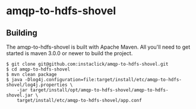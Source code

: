 amqp-to-hdfs-shovel
===================


Building
--------
The amqp-to-hdfs-shovel is built with Apache Maven. 
All you'll need to get started is maven 3.0.0 or newer to build the project.

    $ git clone git@github.com:instaclick/amqp-to-hdfs-shovel.git
    $ cd amqp-to-hdfs-shovel
    $ mvn clean package
    $ java -Dlog4j.configuration=file:target/install/etc/amqp-to-hdfs-shovel/log4j.properties \
        -jar target/install/opt/amqp-to-hdfs-shovel/amqp-to-hdfs-shovel.jar \
        target/install/etc/amqp-to-hdfs-shovel/app.conf
